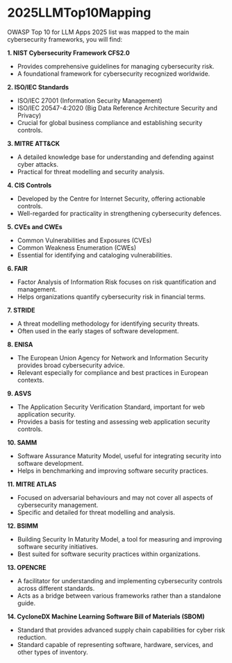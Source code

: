 # 2025LLMTop10Mapping
OWASP Top 10 for LLM Apps 2025 list was mapped to the main cybersecurity frameworks, you will find:

**1. NIST Cybersecurity Framework CFS2.0**
-	Provides comprehensive guidelines for managing cybersecurity risk.
-	A foundational framework for cybersecurity recognized worldwide.

**2. ISO/IEC Standards**
-	ISO/IEC 27001 (Information Security Management)
-	ISO/IEC 20547-4:2020 (Big Data Reference Architecture Security and Privacy)
-	Crucial for global business compliance and establishing security controls.

**3. MITRE ATT&CK**
-	A detailed knowledge base for understanding and defending against cyber attacks.
-	Practical for threat modelling and security analysis.

**4. CIS Controls**
  -	Developed by the Centre for Internet Security, offering actionable controls.
  -	Well-regarded for practicality in strengthening cybersecurity defences.

**5. CVEs and CWEs**
  -	Common Vulnerabilities and Exposures (CVEs)
  -	Common Weakness Enumeration (CWEs)
  -	Essential for identifying and cataloging vulnerabilities.

**6. FAIR**
  -	Factor Analysis of Information Risk focuses on risk quantification and management.
  -	Helps organizations quantify cybersecurity risk in financial terms.

**7. STRIDE**
  -	A threat modelling methodology for identifying security threats.
  -	Often used in the early stages of software development.

**8. ENISA**
  -	The European Union Agency for Network and Information Security provides broad cybersecurity advice.
  -	Relevant especially for compliance and best practices in European contexts.

**9. ASVS**
  -	The Application Security Verification Standard, important for web application security.
  -	Provides a basis for testing and assessing web application security controls.

**10. SAMM**
  -	Software Assurance Maturity Model, useful for integrating security into software development.
  -	Helps in benchmarking and improving software security practices.

**11. MITRE ATLAS**
  -	Focused on adversarial behaviours and may not cover all aspects of cybersecurity management.
  -	Specific and detailed for threat modelling and analysis.

**12. BSIMM**
  -	Building Security In Maturity Model, a tool for measuring and improving software security initiatives.
  -	Best suited for software security practices within organizations.

**13. OPENCRE**
  -	A facilitator for understanding and implementing cybersecurity controls across different standards.
  -	Acts as a bridge between various frameworks rather than a standalone guide.

**14. CycloneDX Machine Learning Software Bill of Materials (SBOM)**
  -	Standard that provides advanced supply chain capabilities for cyber risk reduction.
  -	Standard capable of representing software, hardware, services, and other types of inventory.
